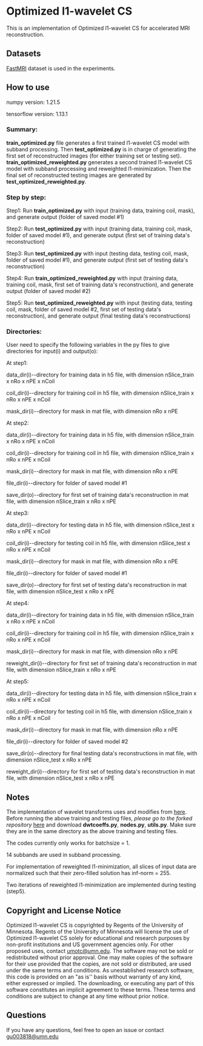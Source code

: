 # Optimized l1-wavelet CS

This is an implementation of Optimized l1-wavelet CS for accelerated MRI reconstruction.

## Datasets

[FastMRI](https://fastmri.med.nyu.edu/) dataset is used in the experiments.

## How to use

numpy version: 1.21.5

tensorflow version: 1.13.1

### Summary:

**train_optimized.py** file generates a first trained l1-wavelet CS model with subband processing. Then **test_optimized.py** is in charge of generating the first set of reconstructed images (for either training set or testing set). **train_optimized_reweighted.py** generates a second trained l1-wavelet CS model with subband processing and reweighted l1-minimization. Then the final set of reconstructed testing images are generated by **test_optimized_reweighted.py**.

### Step by step:

Step1: Run **train_optimized.py** with input (training data, training coil, mask), and generate output (folder of saved model #1)

Step2: Run **test_optimized.py** with input (training data, training coil, mask, folder of saved model #1), and generate output (first set of training data's reconstruction)

Step3: Run **test_optimized.py** with input (testing data, testing coil, mask, folder of saved model #1), and generate output (first set of testing data's reconstruction)

Step4: Run **train_optimized_reweighted.py** with input (training data, training coil, mask, first set of training data's reconstruction), and generate output (folder of saved model #2)

Step5: Run **test_optimized_reweighted.py** with input (testing data, testing coil, mask, folder of saved model #2, first set of testing data's reconstruction), and generate output (final testing data's reconstructions)

### Directories:

User need to specify the following variables in the py files to give directories for input(i) and output(o):

At step1: 

data_dir(i)--directory for training data in h5 file, with dimension nSlice_train x nRo x nPE x nCoil

coil_dir(i)--directory for training coil in h5 file, with dimension nSlice_train x nRo x nPE x nCoil

mask_dir(i)--directory for mask in mat file, with dimension nRo x nPE

At step2: 

data_dir(i)--directory for training data in h5 file, with dimension nSlice_train x nRo x nPE x nCoil

coil_dir(i)--directory for training coil in h5 file, with dimension nSlice_train x nRo x nPE x nCoil

mask_dir(i)--directory for mask in mat file, with dimension nRo x nPE

file_dir(i)--directory for folder of saved model #1

save_dir(o)--directory for first set of training data's reconstruction in mat file, with dimension nSlice_train x nRo x nPE

At step3: 

data_dir(i)--directory for testing data in h5 file, with dimension nSlice_test x nRo x nPE x nCoil

coil_dir(i)--directory for testing coil in h5 file, with dimension nSlice_test x nRo x nPE x nCoil

mask_dir(i)--directory for mask in mat file, with dimension nRo x nPE

file_dir(i)--directory for folder of saved model #1

save_dir(o)--directory for first set of testing data's reconstruction in mat file, with dimension nSlice_test x nRo x nPE

At step4: 

data_dir(i)--directory for training data in h5 file, with dimension nSlice_train x nRo x nPE x nCoil

coil_dir(i)--directory for training coil in h5 file, with dimension nSlice_train x nRo x nPE x nCoil

mask_dir(i)--directory for mask in mat file, with dimension nRo x nPE

reweight_dir(i)--directory for first set of training data's reconstruction in mat file, with dimension nSlice_train x nRo x nPE

At step5: 

data_dir(i)--directory for testing data in h5 file, with dimension nSlice_train x nRo x nPE x nCoil

coil_dir(i)--directory for testing coil in h5 file, with dimension nSlice_train x nRo x nPE x nCoil

mask_dir(i)--directory for mask in mat file, with dimension nRo x nPE

file_dir(i)--directory for folder of saved model #2

save_dir(o)--directory for final testing data's reconstructions in mat file, with dimension nSlice_test x nRo x nPE

reweight_dir(i)--directory for first set of testing data's reconstruction in mat file, with dimension nSlice_test x nRo x nPE

## Notes

The implementation of wavelet transforms uses and modifies from [here](https://github.com/UiO-CS/tf-wavelets). Before running the above training and testing files, *please go to the forked repository* [here](https://github.com/hongygu/tf-wavelets/tree/master/tfwavelets) and download **dwtcoeffs.py**, **nodes.py**, **utils.py**. Make sure they are in the same directory as the above training and testing files.

The codes currently only works for batchsize = 1.

14 subbands are used in subband processing.

For implementation of reweighted l1-minimization, all slices of input data are normalized such that their zero-filled solution has inf-norm = 255.

Two iterations of reweighted l1-minimization are implemented during testing (step5).

## Copyright and License Notice

Optimized l1-wavelet CS is copyrighted by Regents of the University of Minnesota. Regents of the University of Minnesota will license the use of Optimized l1-wavelet CS solely for educational and research purposes by non-profit institutions and US government agencies only. For other proposed uses, contact umotc@umn.edu. The software may not be sold or redistributed without prior approval. One may make copies of the software for their use provided that the copies, are not sold or distributed, are used under the same terms and conditions. As unestablished research software, this code is provided on an "as is'' basis without warranty of any kind, either expressed or implied. The downloading, or executing any part of this software constitutes an implicit agreement to these terms. These terms and conditions are subject to change at any time without prior notice.

## Questions

If you have any questions, feel free to open an issue or contact gu003818@umn.edu
